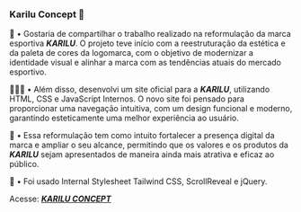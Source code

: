 
### Karilu Concept 💫
👕 • Gostaria de compartilhar o trabalho realizado na reformulação da marca esportiva <em><b>KARILU</b></em>. O projeto teve início com a reestruturação da estética e da paleta de cores da logomarca, com o objetivo de modernizar a identidade visual e alinhar a marca com as tendências atuais do mercado esportivo. <br>

👨🏽‍💻 • Além disso, desenvolvi um site oficial para a <em><b>KARILU</b></em>, utilizando HTML, CSS e JavaScript Internos. O novo site foi pensado para proporcionar uma navegação intuitiva, com um design funcional e moderno, garantindo esteticamente uma melhor experiência ao usuário. <br>

🌟 • Essa reformulação tem como intuito fortalecer a presença digital da marca e ampliar o seu alcance, permitindo que os valores e os produtos da <em><b>KARILU</em></b> sejam apresentados de maneira ainda mais atrativa e eficaz ao público. <br>

📃 • Foi usado Internal Stylesheet Tailwind CSS, ScrollReveal e jQuery.

Acesse: <a href="https://karilu-concept.vercel.app/#"><em><b>KARILU CONCEPT</b></em></a>

